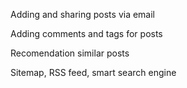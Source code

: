 Adding and sharing posts via email

Adding comments and tags for posts

Recomendation similar posts

Sitemap, RSS feed, smart search engine
